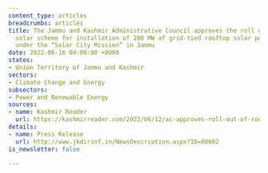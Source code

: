 ```yaml
---
content_type: articles
breadcrumbs: articles
title: The Jammu and Kashmir Administrative Council approves the roll out of rooftop
  solar scheme for installation of 200 MW of grid-tied rooftop solar power plants
  under the “Solar City Mission” in Jammu
date: 2022-06-16 04:00:00 +0000
states:
- Union Territory of Jammu and Kashmir
sectors:
- Climate Change and Energy
subsectors:
- Power and Renewable Energy
sources:
- name: Kashmir Reader
  url: https://kashmirreader.com/2022/06/12/ac-approves-roll-out-of-rooftop-solar-scheme-in-jammu-and-kashmir/
details:
- name: Press Release
  url: http://www.jkdirinf.in/NewsDescription.aspx?ID=88602
is_newsletter: false

---
```

